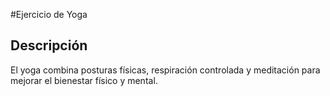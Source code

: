 #Ejercicio de Yoga

## Descripción
El yoga combina posturas físicas, respiración controlada y meditación para mejorar el bienestar físico y mental.

